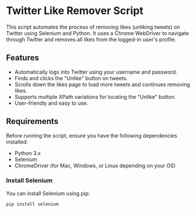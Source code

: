 # Twitter Like Remover Script

This script automates the process of removing likes (unliking tweets) on Twitter using Selenium and Python. It uses a Chrome WebDriver to navigate through Twitter and removes all likes from the logged-in user's profile.

## Features
- Automatically logs into Twitter using your username and password.
- Finds and clicks the "Unlike" button on tweets.
- Scrolls down the likes page to load more tweets and continues removing likes.
- Supports multiple XPath variations for locating the "Unlike" button.
- User-friendly and easy to use.

## Requirements

Before running the script, ensure you have the following dependencies installed:

- Python 3.x
- Selenium
- ChromeDriver (for Mac, Windows, or Linux depending on your OS)

### Install Selenium

You can install Selenium using pip:

```bash
pip install selenium
